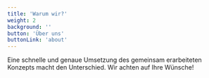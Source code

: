 ```yaml
---
title: 'Warum wir?'
weight: 2
background: ''
button: 'Über uns'
buttonLink: 'about'
---
```


Eine schnelle und genaue Umsetzung des gemeinsam erarbeiteten Konzepts macht den Unterschied. Wir achten auf Ihre Wünsche!
